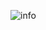 ![info](https://github.com/EdnaldoLuiz/TaskMe-CRUD/assets/112354693/0a68a2d7-1b37-4f95-848d-3a5b83f0500f)
